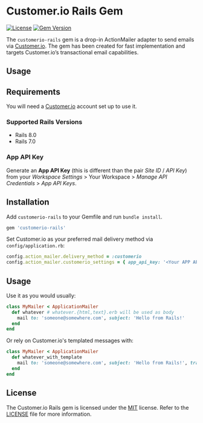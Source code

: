 # Customer.io Rails Gem

[![License](http://img.shields.io/badge/license-MIT-blue.svg?style=flat)](http://www.opensource.org/licenses/MIT)
[![Gem Version](https://badge.fury.io/rb/customerio-rails.svg)](https://badge.fury.io/rb/customerio-rails)

The `customerio-rails` gem is a drop-in ActionMailer adapter to send emails via [Customer.io](https://customer.io).
The gem has been created for fast implementation and targets Customer.io’s transactional email capabilities.

## Usage

## Requirements

You will need a [Customer.io](https://customer.io/) account set up to use it.

### Supported Rails Versions

- Rails 8.0
- Rails 7.0

### App API Key

Generate an **App API Key** (this is different than the pair _Site ID_ / _API Key_) from your _Workspace Settings_ > Your Workspace > _Manage API Credentials_ > _App API Keys_.

## Installation

Add `customerio-rails` to your Gemfile and run `bundle install`.

```ruby
gem 'customerio-rails'
```

Set Customer.io as your preferred mail delivery method via `config/application.rb`:

```ruby
config.action_mailer.delivery_method = :customerio
config.action_mailer.customerio_settings = { app_api_key: '<Your APP API Key>', region: Customerio::Regions::US }
```

## Usage

Use it as you would usually:

```ruby
class MyMailer < ApplicationMailer
  def whatever # whatever.{html,text}.erb will be used as body
    mail to: 'someone@somewhere.com', subject: 'Hello from Rails!'
  end
end
```

Or rely on Customer.io's templated messages with:

```ruby
class MyMailer < ApplicationMailer
  def whatever_with_template
    mail to: 'someone@somewhere.com', subject: 'Hello from Rails!', transactional_message_id: 3, message_data: { myvar: 'a value', another_one: 42x }
  end
end
```

## License

The Customer.io Rails gem is licensed under the [MIT](http://www.opensource.org/licenses/mit-license.php) license.
Refer to the [LICENSE](./LICENSE) file for more information.
